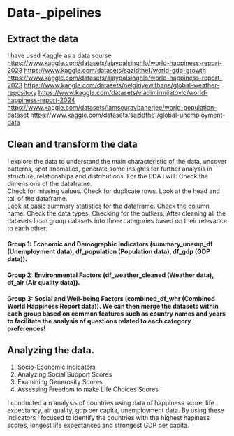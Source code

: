 # Data-_pipelines
## Extract the data 
I have used Kaggle as a data sourse
https://www.kaggle.com/datasets/ajaypalsinghlo/world-happiness-report-2023
https://www.kaggle.com/datasets/sazidthe1/world-gdp-growth
https://www.kaggle.com/datasets/ajaypalsinghlo/world-happiness-report-2023
https://www.kaggle.com/datasets/nelgiriyewithana/global-weather-repository
https://www.kaggle.com/datasets/vladimirmijatovic/world-happiness-report-2024
https://www.kaggle.com/datasets/iamsouravbanerjee/world-population-dataset
https://www.kaggle.com/datasets/sazidthe1/global-unemployment-data

## Clean and transform the data
I explore the data to understand the main characteristic of the data, uncover patterns, spot anomalies, generate some insights for further analysis in structure, relationships and distributions. 
For the EDA i will:
Check the dimensions of the dataframe.    
Check for missing values.
Check for duplicate rows. 
Look at the head and tail of the dataframe.    
Look at basic summary statistics for the dataframe.
Check the column name.
Check the data types.
Checking for the outliers.
After cleaning  all the datasets I can group datasets into three categories based on their relevance to each other:
#### Group 1: Economic and Demographic Indicators (summary_unemp_df (Unemployment data), df_population (Population data), df_gdp (GDP data)). 
#### Group 2: Environmental Factors (df_weather_cleaned (Weather data), df_air (Air quality data)). 
#### Group 3: Social and Well-being Factors (combined_df_whr (Combined World Happiness Report data)). We can then merge the datasets within each group based on common features such as country names and years to facilitate the analysis of questions related to each category preferences!

## Analyzing the data.
1. Socio-Economic Indicators
2. Analyzing Social Support Scores
3. Examining Generosity Scores
4. Assessing Freedom to make Life Choices Scores
 
I conducted a n analysis of countries using data of happiness score, life expectancy, air quality, gdp per capita, unemployment data. By using these indicators i focused to identify the countries with the highest hapiness scores, longest life expectances and strongest GDP per capita.  


   
